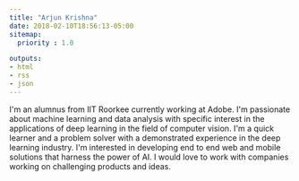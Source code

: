 ```yaml
---
title: "Arjun Krishna"
date: 2018-02-10T18:56:13-05:00
sitemap:
  priority : 1.0

outputs:
- html
- rss
- json
---
```

I'm an alumnus from IIT Roorkee currently working at Adobe. I'm passionate about machine learning and data analysis with specific interest in the applications of deep learning in the field of computer vision. I'm a quick learner and a problem solver with a demonstrated experience in the deep learning industry. I'm interested in developing end to end web and mobile solutions that harness the power of AI. I would love to work with companies working on challenging products and ideas.